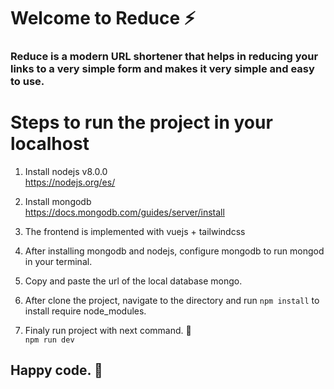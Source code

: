 # Welcome to Reduce ⚡️

### Reduce is a modern URL shortener that helps in reducing your links to a very simple form and makes it very simple and easy to use.

# Steps to run the project in your localhost

1. Install nodejs v8.0.0<br>
   <https://nodejs.org/es/>

2. Install mongodb<br>
   <https://docs.mongodb.com/guides/server/install>

3. The frontend is implemented with vuejs + tailwindcss

4. After installing mongodb and nodejs, configure mongodb to run mongod in your terminal.

5. Copy and paste the url of the local database mongo.

6. After clone the project, navigate to the directory and run `npm install` to install require node_modules.<br>
  
7. Finaly run project with next command. 🚀<br>
   `npm run dev`

## Happy code. 🍻

